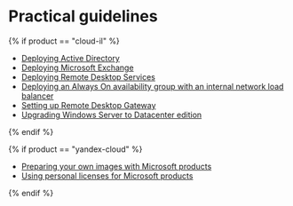 # Practical guidelines

{% if product == "cloud-il" %}

* [Deploying Active Directory](active-directory.md)
* [Deploying Microsoft Exchange](exchange.md)
* [Deploying Remote Desktop Services](rds.md)
* [Deploying an Always On availability group with an internal network load balancer](mssql-alwayson-lb.md)
* [Setting up Remote Desktop Gateway](rds-gw.md)
* [Upgrading Windows Server to Datacenter edition](edition-update-datacenter.md)

{% endif %}

{% if product == "yandex-cloud" %}

* [Preparing your own images with Microsoft products](../prepare-image.md)
* [Using personal licenses for Microsoft products](../byol.md)

{% endif %}
